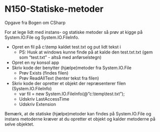 # N150-Statiske-metoder
Opgave fra Bogen om CSharp

For at lege lidt med instans- og statiske metoder så prøv at kigge på System.IO.File og System.IO.FileInfo.

- Opret en fil på c:\temp kaldet test.txt og put lidt tekst i
  - PS: Husk at windows kunne finde på at kalde den test.txt.txt (gem som “test.txt” - altså med anførselstegn)
- Opret en ny konsol app
- Skriv kode der benytter (hjælpe)metoder fra System.IO.File
  - Prøv Exists (findes filen)
  - Prøv ReadAllText (henter tekst fra filen)
- Skriv kode der opretter et objekt der repræsenterer filen (System.IO.FileInfo)
  - var fil = new System.IO.FileInfo(@”c:\temp\test.txt”);
  - Udskriv LastAccessTime
  - Udskriv Extension

Bemærk, at de statiske (hjælpe)metoder kan findes på System.IO.File og instans metoderne kræver at du opretter et objekt og kalder metoderne på selve objektet.
